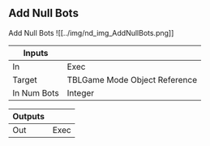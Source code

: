 ## Add Null Bots
Add Null Bots
![[../img/nd_img_AddNullBots.png]]

|Inputs||
|--|--|
| In | Exec |
| Target | TBLGame Mode Object Reference |
| In Num Bots | Integer |

|Outputs||
|--|--|
| Out | Exec |
